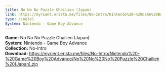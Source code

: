 ```yaml
---
title: No No No Puzzle Chailien (Japan)
link: https://myrient.erista.me/files/No-Intro/Nintendo%20-%20Game%20Boy%20Advance/No%20No%20No%20Puzzle%20Chailien%20(Japan).zip
type: single1
System: Nintendo - Game Boy Advance
---
```

<b>Game:</b> No No No Puzzle Chailien (Japan)<br>
<b>System:</b> Nintendo - Game Boy Advance<br>
<b>Collection:</b> No-Intro<br>
<b>Download:</b> https://myrient.erista.me/files/No-Intro/Nintendo%20-%20Game%20Boy%20Advance/No%20No%20No%20Puzzle%20Chailien%20(Japan).zip